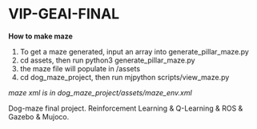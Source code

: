 # VIP-GEAI-FINAL

**How to make maze**

1. To get a maze generated, input an array into generate_pillar_maze.py
2. cd assets, then run python3 generate_pillar_maze.py
3. the maze file will populate in /assets
4. cd dog_maze_project, then run mjpython scripts/view_maze.py

*maze xml is in dog_maze_project/assets/maze_env.xml*

Dog-maze final project. Reinforcement Learning &amp; Q-Learning &amp; ROS &amp; Gazebo &amp; Mujoco.

